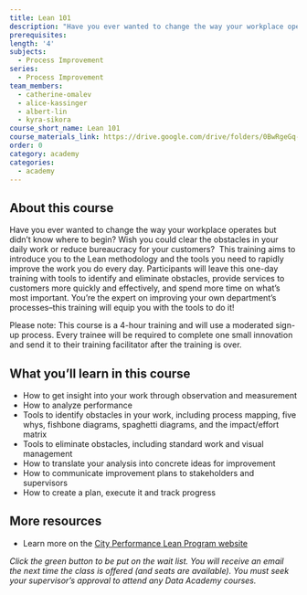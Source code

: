 ```yaml
---
title: Lean 101
description: "Have you ever wanted to change the way your workplace operates but didn’t know where to begin? Wish you could clear the obstacles in your daily work or reduce bureaucracy for your customers? \_This training aims to introduce you to the Lean methodology and the tools you need to rapidly improve the work you do every day."
prerequisites:
length: '4'
subjects:
  - Process Improvement
series:
  - Process Improvement
team_members:
  - catherine-omalev
  - alice-kassinger
  - albert-lin
  - kyra-sikora
course_short_name: Lean 101
course_materials_link: https://drive.google.com/drive/folders/0BwRgeGq-b8f9OEh3ZjZTMVV5VXc
order: 0
category: academy
categories:
  - academy
---
```

## About this course

Have you ever wanted to change the way your workplace operates but didn’t know where to begin? Wish you could clear the obstacles in your daily work or reduce bureaucracy for your customers? &nbsp;This training aims to introduce you to the Lean methodology and the tools you need to rapidly improve the work you do every day. Participants will leave this one-day training with tools to identify and eliminate obstacles, provide services to customers more quickly and effectively, and spend more time on what’s most important. You’re the expert on improving your own department’s processes–this training will equip you with the tools to do it!

Please note: This course is a 4-hour training and will use a moderated sign-up process. Every trainee will be required to complete one small innovation and send it to their training facilitator after the training is over.

## What you’ll learn in this course

* How to get insight into your work through observation and measurement
* How to analyze performance
* Tools to identify obstacles in your work, including process mapping, five whys, fishbone diagrams, spaghetti diagrams, and the impact/effort matrix
* Tools to eliminate obstacles, including standard work and visual management
* How to translate your analysis into concrete ideas for improvement
* How to communicate improvement plans to stakeholders and supervisors
* How to create a plan, execute it and track progress

## More resources

* Learn more on the [City Performance Lean Program website](https://cityperformanceleanprogram.weebly.com/)

*Click the green button to be put on the wait list. You will receive an email the next time the class is offered (and seats are available). You must seek your supervisor’s approval to attend any Data Academy courses.*